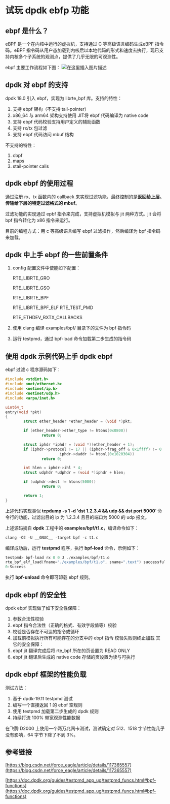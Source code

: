 # 试玩 dpdk ebfp 功能
## ebpf 是什么？

eBPF 是一个在内核中运行的虚拟机，支持通过 C 等高级语言编码生成eBPF 指令码。eBPF 指令码从用户态加载到内核后以本地代码的形式和速度去执行，现已支持内核多个子系统的观测点，提供了几乎无限的可观测性。

ebpf 主要工作流程如下图：
![在这里插入图片描述](https://img-blog.csdnimg.cn/91f3ab72c26942a5860d38b9db93f52b.png?x-oss-process=image/watermark,type_d3F5LXplbmhlaQ,shadow_50,text_Q1NETiBAbG9uZ3l1X3dseg==,size_18,color_FFFFFF,t_70,g_se,x_16#pic_center)
## dpdk 对 ebpf 的支持
dpdk 18.0 引入 ebpf，实现为 librte_bpf 库。支持的特性：
1. 支持 ebpf 架构（不支持 tail-pointer）
2. x86_64 与 arm64 架构支持使用 JIT将 ebpf 代码编译为 native code
3. 支持 ebpf 代码校验支持用户定义的辅助函数
4. 支持 rx/tx 包过滤
5. 支持 ebpf 代码访问 mbuf 结构

不支持的特性：
1. cbpf
2. maps
3. stail-pointer calls

## dpdk ebpf 的使用过程
通过注册 rx、tx 函数内的 callback 来实现过滤功能，最终控制的是**返回给上层、传输给下层的特定过滤格式的 mbuf**。

过滤功能的实现通过 epbf 指令来完成，支持虚拟机模拟与 jit 两种方式。jit 会将 bpf 指令转化为 x86 指令来运行。

目前的编程方式：用 c 等高级语言编写 ebpf 过滤操作，然后编译为 bpf 指令码来加载。

## dpdk 中上手 ebpf 的一些前置条件

1. config 配置文件中使能如下配置：
   
    RTE_LIBRTE_GRO
    
    RTE_LIBRTE_GSO
    
    RTE_LIBRTE_BPF
    
    RTE_LIBRTE_BPF_ELF
    RTE_TEST_PMD
    
    RTE_ETHDEV_RXTX_CALLBACKS
    
2. 使用 clang 编译 examples/bpf/ 目录下的文件为 bpf 指令码
3. 运行 testpmd，通过 bpf-load 命令加载第二步生成的指令码

## 使用 dpdk 示例代码上手 dpdk ebpf

ebpf 过滤 c 程序源码如下：

```c
#include <stdint.h>
#include <net/ethernet.h>
#include <netinet/ip.h>
#include <netinet/udp.h>
#include <arpa/inet.h>

uint64_t
entry(void *pkt)
{
        struct ether_header *ether_header = (void *)pkt;

        if (ether_header->ether_type != htons(0x0800))
                return 0;

        struct iphdr *iphdr = (void *)(ether_header + 1);
        if (iphdr->protocol != 17 || (iphdr->frag_off & 0x1ffff) != 0 ||
                        iphdr->daddr != htonl(0x1020304))
                return 0;

        int hlen = iphdr->ihl * 4;
        struct udphdr *udphdr = (void *)iphdr + hlen;

        if (udphdr->dest != htons(5000))
                return 0;

        return 1;
}
```

上述代码实现类似 **tcpdump -s 1 -d 'dst 1.2.3.4 && udp && dst port 5000**’ 命令行的功能，过滤出目的 ip 为 1.2.3.4 且目的端口为 5000 的 udp 报文。

上述源码摘自 **dpdk** 工程中的 **examples/bpf/t1.c**，编译命令如下：

```c
clang -O2 -U __GNUC__ -target bpf -c t1.c
```

编译成功后，运行 **testpmd** 程序，执行 **bpf-load** 命令，示例如下：

```c
testpmd> bpf-load rx 0 0 J ./examples/bpf/t1.o
rte_bpf_elf_load(fname="./examples/bpf/t1.o", sname=".text") successfully creates 0x7f4f2d9dc000(jit={.func=0x7f4f2d9b0000,.sz=93});
0:Success
```

执行 **bpf-unload** 命令即可卸载 ebpf 规则。

## dpdk ebpf  的安全性
dpdk ebpf 实现做了如下安全性保障：
1. 参数合法性校验
2. ebpf 指令合法性（正确的格式、有效字段值等）校验
3. 校验是否存在不可达的指令或循环
4. 加载前模拟执行所有可能存在的分支中的 ebpf 指令
校验失败则终止加载
其它的安全保障：
1. ebpf jit 翻译完成后将 rte_bpf 所在的页设置为 READ ONLY
2. ebpf jit 翻译后生成的 native code 存储的页设置为读与可执行

## dpdk ebpf 框架的性能负载
测试方法：
1. 基于 dpdk-19.11 testpmd 测试
2. 编写一个直接返回 1 的 ebpf 空规则
3. 使用 testpmd 加载第二步生成的 dpdk 规则
4. 持续打流 100% 带宽观测性能数据

在飞腾 D2000 上使用一个两万兆网卡测试，测试确定对 512、1518 字节性能几乎没有影响，64 字节下降了不到 3%。

## 参考链接

[https://blog.csdn.net/force_eagle/article/details/117365557](https://blog.csdn.net/force_eagle/article/details/117365557)

[https://doc.dpdk.org/guides/testpmd_app_ug/testpmd_funcs.html#bpf-functions](https://doc.dpdk.org/guides/testpmd_app_ug/testpmd_funcs.html#bpf-functions)